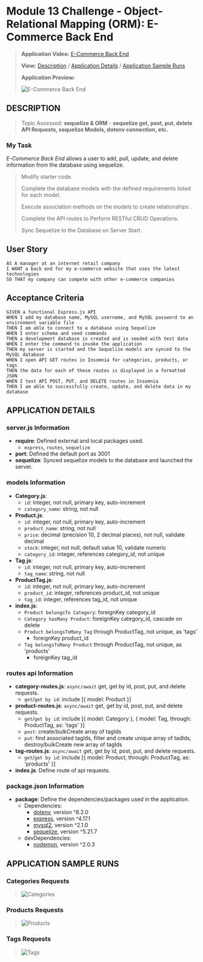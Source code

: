 # Module 13 Challenge - Object-Relational Mapping (ORM): E-Commerce Back End

>**Application Video:** [E-Commerce Back End](https://drive.google.com/file/d/15B7pzX4bBsVOQAwEAcHQQRmwDwZ9Svu5/view)
>
>**View:** [Description](#description) / [Application Details](#application-details) / [Application Sample Runs](#application-sample-runs)
>
>**Application Preview:**
>
>![E-Commerce Back End](./assets/E-Commerce%20Back%20End.gif "E-Commerce Back End")
> 
## **DESCRIPTION**
> Topic Assessed: **sequelize & ORM** - **sequelize get, post, put, delete API Requests, sequelize Models, dotenv connection, etc.**
### **My Task**
*E-Commerce Back End* allows a user to add, pull, update, and delete information from the database using sequelize.
> Modify starter code.
> 
> Complete the database models with the defined requirements listed for each model.
>
> Execute association methods on the models to create relationships .
>
> Complete the API routes to Perform RESTful CRUD Operations.
>
> Sync Sequelize to the Database on Server Start.
> 
## User Story
```
AS A manager at an internet retail company
I WANT a back end for my e-commerce website that uses the latest technologies
SO THAT my company can compete with other e-commerce companies
```
## Acceptance Criteria
```
GIVEN a functional Express.js API
WHEN I add my database name, MySQL username, and MySQL password to an environment variable file
THEN I am able to connect to a database using Sequelize
WHEN I enter schema and seed commands
THEN a development database is created and is seeded with test data
WHEN I enter the command to invoke the application
THEN my server is started and the Sequelize models are synced to the MySQL database
WHEN I open API GET routes in Insomnia for categories, products, or tags
THEN the data for each of these routes is displayed in a formatted JSON
WHEN I test API POST, PUT, and DELETE routes in Insomnia
THEN I am able to successfully create, update, and delete data in my database
```
## **APPLICATION DETAILS**

### server.js Information
* **require**: Defined external and local packages used.
  * `express`, `routes`, `sequelize`
* **port**: Defined the default port as 3001
* **sequelize**: Synced sequelize models to the database and launched the server.

### models Information
* **Category.js**:
  * `id`: integer, not null, primary key, auto-increment 
  * `category_name`: string, not null
* **Product.js**: 
  * `id`: integer, not null, primary key, auto-increment 
  * `product_name`: string, not null
  * `price`: decimal (precision 10, 2 decimal places), not null, validate decimal 
  * `stock`: integer, not null, default value 10, validate numeric
  * `category_id`: integer, references category_id, not unique
* **Tag.js**: 
  * `id`: integer, not null, primary key, auto-increment 
  * `tag_name`: string, not null
* **ProductTag.js**: 
  * `id`: integer, not null, primary key, auto-increment 
  * `product_id`: integer, references product_id, not unique
  * `tag_id`: integer, references tag_id, not unique
* **index.js**: 
  * `Product belongsTo Category`: foreignKey category_id
  * `Category hasMany Product`: foreignKey category_id, cascade on delete
  * `Product belongsToMany Tag` through ProductTag, not unique, as 'tags'
    * foreignKey product_id
  * `Tag belongsToMany Product` through ProductTag, not unique, as 'products'
    * foreignKey tag_id

### routes api Information
* **category-routes.js**: `async/await` get, get by id, post, put, and delete requests.
  * `get`/`get by id`: include [{ model: Product }]
* **product-routes.js**: `async/await` get, get by id, post, put, and delete requests.
  * `get`/`get by id`: include [{ model: Category }, { model: Tag, through: ProductTag, as: 'tags' }]
  * `post`: create/bulkCreate array of tagIds 
  * `put`: find associated tagIds, filter and create unique array of tadIds, destroy/bulkCreate new array of tagIds
* **tag-routes.js**: `async/await` get, get by id, post, put, and delete requests.
  * `get`/`get by id`: include [{ model: Product, through: ProductTag, as: 'products' }] 
* **index.js**: Define route of api requests.

### package.json Information
* **package**: Define the dependencies/packages used in the application.
  * Dependencies: 
    * [dotenv](https://www.npmjs.com/package/dotenv), version ^8.2.0
    * [express](https://www.npmjs.com/package/express), version ^4.17.1
    * [mysql2](https://www.npmjs.com/package/mysql), version ^2.1.0
    * [sequelize](https://www.npmjs.com/package/sequelize), version ^5.21.7
  * devDependencies:
    * [nodemon](https://www.npmjs.com/package/nodemon), version ^2.0.3

## **APPLICATION SAMPLE RUNS**
### Categories Requests
>![Categories](./assets/categories.png "Categories")
>
### Products Requests
>![Products](./assets/products.png "Products")
>
### Tags Requests
>![Tags](./assets/tags.png "Tags")